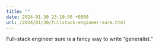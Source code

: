 ```yaml
---
title: ""
date: 2024-01-30 23:10:56 +0000
url: /2024/01/30/fullstack-engineer-sure.html
---
```

Full-stack engineer sure is a fancy way to write “generalist.”